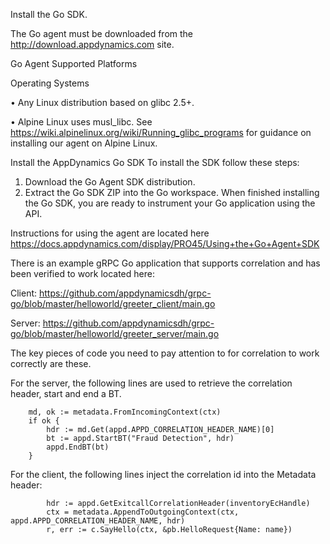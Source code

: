 Install the Go SDK.

The Go agent must be downloaded from the http://download.appdynamics.com site.

Go Agent Supported Platforms

Operating Systems

•	Any Linux distribution based on glibc 2.5+.

•	Alpine Linux uses musl_libc. See https://wiki.alpinelinux.org/wiki/Running_glibc_programs for guidance on installing our agent on Alpine Linux.


Install the AppDynamics Go SDK
To install the SDK follow these steps:
1.	Download the Go Agent SDK distribution. 
2.	Extract the Go SDK ZIP into the Go workspace. 
When finished installing the Go SDK, you are ready to instrument your Go application using the API.

Instructions for using the agent are located here
https://docs.appdynamics.com/display/PRO45/Using+the+Go+Agent+SDK

There is an example gRPC Go application that supports correlation and has been verified to work located here:

Client: https://github.com/appdynamicsdh/grpc-go/blob/master/helloworld/greeter_client/main.go

Server: https://github.com/appdynamicsdh/grpc-go/blob/master/helloworld/greeter_server/main.go


The key pieces of code you need to pay attention to for correlation to work correctly are these.

For the server, the following lines are used to retrieve the correlation header, start and end a BT.
```
	md, ok := metadata.FromIncomingContext(ctx)
	if ok {
		hdr := md.Get(appd.APPD_CORRELATION_HEADER_NAME)[0]
		bt := appd.StartBT("Fraud Detection", hdr)
		appd.EndBT(bt)
	}
```

For the client, the following lines inject the correlation id into the Metadata header:
```
		hdr := appd.GetExitcallCorrelationHeader(inventoryEcHandle)
		ctx = metadata.AppendToOutgoingContext(ctx, appd.APPD_CORRELATION_HEADER_NAME, hdr)
		r, err := c.SayHello(ctx, &pb.HelloRequest{Name: name})
```
